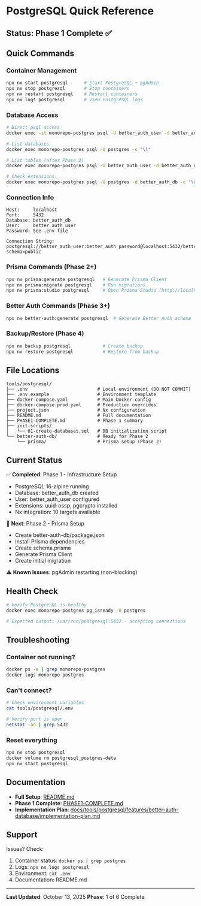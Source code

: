 # PostgreSQL Quick Reference

## Status: Phase 1 Complete ✅

## Quick Commands

### Container Management

```bash
npx nx start postgresql      # Start PostgreSQL + pgAdmin
npx nx stop postgresql       # Stop containers
npx nx restart postgresql    # Restart containers
npx nx logs postgresql       # View PostgreSQL logs
```

### Database Access

```bash
# Direct psql access
docker exec -it monorepo-postgres psql -U better_auth_user -d better_auth_db

# List databases
docker exec monorepo-postgres psql -U postgres -c "\l"

# List tables (after Phase 2)
docker exec monorepo-postgres psql -U better_auth_user -d better_auth_db -c "\dt"

# Check extensions
docker exec monorepo-postgres psql -U postgres -d better_auth_db -c "\dx"
```

### Connection Info

```
Host:     localhost
Port:     5432
Database: better_auth_db
User:     better_auth_user
Password: See .env file

Connection String:
postgresql://better_auth_user:better_auth_password@localhost:5432/better_auth_db?schema=public
```

### Prisma Commands (Phase 2+)

```bash
npx nx prisma:generate postgresql   # Generate Prisma Client
npx nx prisma:migrate postgresql    # Run migrations
npx nx prisma:studio postgresql     # Open Prisma Studio (http://localhost:5555)
```

### Better Auth Commands (Phase 3+)

```bash
npx nx better-auth:generate postgresql  # Generate Better Auth schema
```

### Backup/Restore (Phase 4)

```bash
npx nx backup postgresql            # Create backup
npx nx restore postgresql           # Restore from backup
```

## File Locations

```
tools/postgresql/
├── .env                          # Local environment (DO NOT COMMIT)
├── .env.example                  # Environment template
├── docker-compose.yaml           # Main Docker config
├── docker-compose.prod.yaml      # Production overrides
├── project.json                  # Nx configuration
├── README.md                     # Full documentation
├── PHASE1-COMPLETE.md            # Phase 1 summary
├── init-scripts/
│   └── 01-create-databases.sql   # DB initialization script
└── better-auth-db/               # Ready for Phase 2
    └── prisma/                   # Prisma setup (Phase 2)
```

## Current Status

✅ **Completed**: Phase 1 - Infrastructure Setup

- PostgreSQL 16-alpine running
- Database: better_auth_db created
- User: better_auth_user configured
- Extensions: uuid-ossp, pgcrypto installed
- Nx integration: 10 targets available

🔄 **Next**: Phase 2 - Prisma Setup

- Create better-auth-db/package.json
- Install Prisma dependencies
- Create schema.prisma
- Generate Prisma Client
- Create initial migration

⚠️ **Known Issues**: pgAdmin restarting (non-blocking)

## Health Check

```bash
# Verify PostgreSQL is healthy
docker exec monorepo-postgres pg_isready -U postgres

# Expected output: /var/run/postgresql:5432 - accepting connections
```

## Troubleshooting

### Container not running?

```bash
docker ps -a | grep monorepo-postgres
docker logs monorepo-postgres
```

### Can't connect?

```bash
# Check environment variables
cat tools/postgresql/.env

# Verify port is open
netstat -an | grep 5432
```

### Reset everything

```bash
npx nx stop postgresql
docker volume rm postgresql_postgres-data
npx nx start postgresql
```

## Documentation

- **Full Setup**: [README.md](./README.md)
- **Phase 1 Complete**: [PHASE1-COMPLETE.md](./PHASE1-COMPLETE.md)
- **Implementation Plan**: [docs/tools/postgresql/features/better-auth-database/implementation-plan.md](../../docs/tools/postgresql/features/better-auth-database/implementation-plan.md)

## Support

Issues? Check:

1. Container status: `docker ps | grep postgres`
2. Logs: `npx nx logs postgresql`
3. Environment: `cat .env`
4. Documentation: README.md

---

**Last Updated**: October 13, 2025
**Phase**: 1 of 6 Complete
